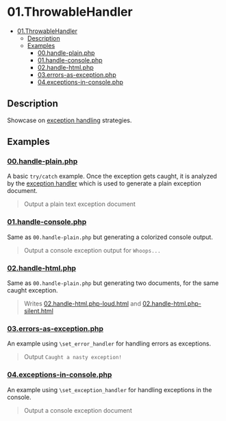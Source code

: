 # 01.ThrowableHandler

- [01.ThrowableHandler](#01throwablehandler)
  - [Description](#description)
  - [Examples](#examples)
    - [00.handle-plain.php](#00handle-plainphp)
    - [01.handle-console.php](#01handle-consolephp)
    - [02.handle-html.php](#02handle-htmlphp)
    - [03.errors-as-exception.php](#03errors-as-exceptionphp)
    - [04.exceptions-in-console.php](#04exceptions-in-consolephp)

## Description

Showcase on [exception handling](https://www.php.net/manual/en/language.exceptions.php) strategies.

## Examples

### [00.handle-plain.php](00.handle-plain.php)

A basic `try/catch` example. Once the exception gets caught, it is analyzed by the [exception handler]() which is used to generate a plain exception document.

> Output a plain text exception document

### [01.handle-console.php](01.handle-console.php)

Same as `00.handle-plain.php` but generating a colorized console output.

> Output a console exception output for `Whoops...`

### [02.handle-html.php](02.handle-html.php)

Same as `00.handle-plain.php` but generating two documents, for the same caught exception.

> Writes [02.handle-html.php-loud.html](02.handle-html.php-loud.html) and [02.handle-html.php-silent.html](02.handle-html.php-silent.html)

### [03.errors-as-exception.php](03.errors-as-exception.php)

An example using `\set_error_handler` for handling errors as exceptions.

> Output `Caught a nasty exception!`

### [04.exceptions-in-console.php](04.exceptions-in-console.php)

An example using `\set_exception_handler` for handling exceptions in the console.

> Output a console exception document